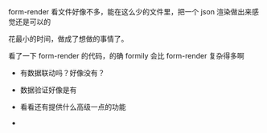 form-render 看文件好像不多，能在这么少的文件里，把一个 json 渲染做出来感觉还是可以的

花最小的时间，做成了想做的事情了。

看了一下 form-render 的代码，的确 formily 会比 form-render 复杂得多啊

- 有数据联动吗？好像没有？

-  数据验证好像是有
- 看看还有提供什么高级一点的功能 
- 



